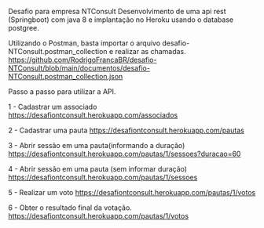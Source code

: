 Desafio para empresa NTConsult
Desenvolvimento de uma api rest (Springboot) com java 8 e implantação no Heroku usando o database postgree.

Utilizando o Postman, basta importar o arquivo desafio-NTConsult.postman_collection e realizar as chamadas.
https://github.com/RodrigoFrancaBR/desafio-NTConsult/blob/main/documentos/desafio-NTConsult.postman_collection.json

Passo a passo para utilizar a API.

1 - Cadastrar um associado
https://desafiontconsult.herokuapp.com/associados

2 - Cadastrar uma pauta
https://desafiontconsult.herokuapp.com/pautas

3 - Abrir sessão em uma pauta(informando a duração)
https://desafiontconsult.herokuapp.com/pautas/1/sessoes?duracao=60

4 - Abrir sessão em uma pauta (sem informar duração)
https://desafiontconsult.herokuapp.com/pautas/1/sessoes

5 - Realizar um voto
https://desafiontconsult.herokuapp.com/pautas/1/votos

6 - Obter o resultado final da votação.
https://desafiontconsult.herokuapp.com/pautas/1/votos
